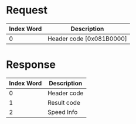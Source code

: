 # Request

| Index Word | Description                |
|------------|----------------------------|
| 0          | Header code \[0x081B0000\] |

# Response

| Index Word | Description |
|------------|-------------|
| 0          | Header code |
| 1          | Result code |
| 2          | Speed Info  |